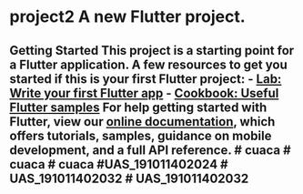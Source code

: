 # project2 A new Flutter project. 
## Getting Started This project is a starting point for a Flutter application. A few resources to get you started if this is your first Flutter project: - [Lab: Write your first Flutter app](https://flutter.dev/docs/get-started/codelab) - [Cookbook: Useful Flutter samples](https://flutter.dev/docs/cookbook) For help getting started with Flutter, view our [online documentation](https://flutter.dev/docs), which offers tutorials, samples, guidance on mobile development, and a full API reference. # cuaca # cuaca # cuaca #UAS_191011402024 # UAS_191011402032 # UAS_191011402032
